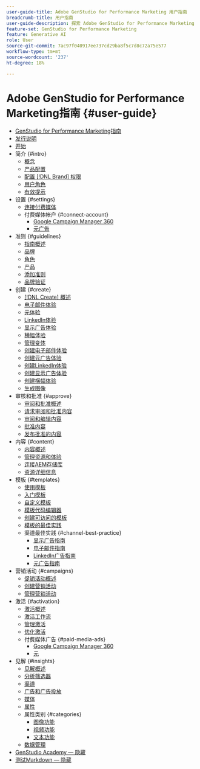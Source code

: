 ```yaml
---
user-guide-title: Adobe GenStudio for Performance Marketing 用户指南
breadcrumb-title: 用户指南
user-guide-description: 探索 Adobe GenStudio for Performance Marketing 功能。了解如何快速创建品牌资产、生成变体并优化体验。
feature-set: GenStudio for Performance Marketing
feature: Generative AI
role: User
source-git-commit: 7ac97f040917ee737cd29ba8f5c7d8c72a75e577
workflow-type: tm+mt
source-wordcount: '237'
ht-degree: 18%

---
```



# Adobe GenStudio for Performance Marketing指南 {#user-guide}

+ [GenStudio for Performance Marketing指南](home.md)
+ [发行说明](release-notes.md)
+ [开始](get-started.md)
+ 简介 {#intro}
   + [概念](concepts.md)
   + [产品配置](product-provisioning.md)
   + [配置 [!DNL Brand] 权限](configure-brand-permissions.md)
   + [用户角色](user-roles.md)
   + [有效提示](effective-prompts.md)
+ 设置 {#settings}
   + [连接付费媒体](connectors/connect-channel.md)
   + 付费媒体帐户 {#connect-account}
      + [Google Campaign Manager 360](connectors/google-cm360.md)
      + [元广告](connectors/meta-ads.md)
+ 准则 {#guidelines}
   + [指南概述](guidelines/overview.md)
   + [品牌](guidelines/brands.md)
   + [角色](guidelines/personas.md)
   + [产品](guidelines/products.md)
   + [添加准则](guidelines/add-guidelines.md)
   + [品牌验证](guidelines/brand-validation.md)
+ 创建 {#create}
   + [[!DNL Create] 概述](create/overview.md)
   + [电子邮件体验](create/email-experiences.md)
   + [元体验](create/meta-experiences.md)
   + [LinkedIn体验](create/linkedin-experiences.md)
   + [显示广告体验](create/display-ad-experiences.md)
   + [横幅体验](create/banner-experiences.md)
   + [管理变体](create/manage-variants.md)
   + [创建电子邮件体验](create/create-email-experience.md)
   + [创建元广告体验](create/create-meta-ad.md)
   + [创建LinkedIn体验](create/create-linkedin.md)
   + [创建显示广告体验](create/create-display-ad.md)
   + [创建横幅体验](create/create-banner-experience.md)
   + [生成图像](create/generate-assets.md)
+ 审核和批准 {#approve}
   + [审阅和批准概述](approvals/overview.md)
   + [请求审阅和批准内容](approvals/request-review.md)
   + [审阅和编辑内容](approvals/review-and-edit.md)
   + [批准内容](approvals/approve-content.md)
   + [发布批准的内容](approvals/publish-content.md)
+ 内容 {#content}
   + [内容概述](content/overview.md)
   + [管理资源和体验](content/manage-assets.md)
   + [连接AEM存储库](content/connect-aem-repo.md)
   + [资源详细信息](content/asset-details.md)
+ 模板 {#templates}
   + [使用模板](content/use-templates.md)
   + [入门模板](templates/starter-templates.md)
   + [自定义模板](content/customize-template.md)
   + [模板代码编辑器](content/code-editor.md)
   + [创建可访问的模板](content/accessibility-for-templates.md)
   + [模板的最佳实践](content/best-practices-for-templates.md)
   + 渠道最佳实践 {#channel-best-practice}
      + [显示广告指南](templates/display-template.md)
      + [电子邮件指南](templates/email-template.md)
      + [LinkedIn广告指南](templates/linkedin-template.md)
      + [元广告指南](templates/meta-template.md)
+ 营销活动 {#campaigns}
   + [促销活动概述](campaigns/overview.md)
   + [创建营销活动](campaigns/create-campaign.md)
   + [管理营销活动](campaigns/manage-campaign.md)
+ 激活 {#activation}
   + [激活概述](activation/overview.md)
   + [激活工作流](activation/create-activation.md)
   + [管理激活](activation/manage-activations.md)
   + [优化激活](activation/troubleshooting.md)
   + 付费媒体广告 {#paid-media-ads}
      + [Google Campaign Manager 360](activation/activate-cm360-ad.md)
      + [元](activation/activate-meta-ad.md)
+ 见解 {#insights}
   + [见解概述](insights/overview.md)
   + [分析筛选器](insights/filter-views.md)
   + [渠道](insights/channels.md)
   + [广告和广告投放](insights/ads.md)
   + [媒体](insights/media.md)
   + [属性](insights/attributes.md)
   + 属性类别 {#categories}
      + [图像功能](insights/image-features.md)
      + [视频功能](insights/video-features.md)
      + [文本功能](insights/text-features.md)
   + [数据管理](insights/data-management.md)
+ [GenStudio Academy — 隐藏](genstudioacademy.md)
+ [测试Markdown — 隐藏](test-markdown.md)
